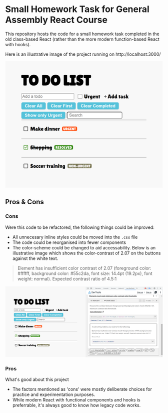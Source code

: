 # Small Homework Task for General Assembly React Course

This repository hosts the code for a small homework task completed in the old class-based React (rather than the more modern function-based React with hooks).

Here is an illustrative image of the project running on http://localhost:3000/

![Sample Screenshot Close](https://github.com/1jds/ga-to-do-app/blob/main/to-do-list-sample-img-focused.png "Sample Screenshot Close")

## Pros & Cons

### Cons
Were this code to be refactored, the following things could be improved:
- All unnecesary inline styles could be moved into the `.css` file
- The code could be reorganised into fewer components
- The color-scheme could be changed to aid accessability. Below is an illustrative image which shows the color-contrast of 2.07 on the buttons against the white text.

> Element has insufficient color contrast of 2.07 (foreground color: #ffffff, background color: #55c2da, font size: 14.4pt (19.2px), font weight: normal). Expected contrast ratio of 4.5:1

![Sample Screenshot with Tools](https://github.com/1jds/ga-to-do-app/blob/main/to%20do%20list%20app%20illustrative%20screenshot.png)

### Pros
What's good about this project
- The factors mentioned as 'cons' were mostly deliberate choices for practice and experimentation purposes.
- While modern React with functional components and hooks is preferrable, it's always good to know how legacy code works.

